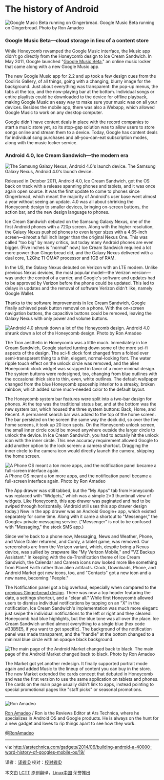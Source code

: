 The history of Android
================================================================================
![Google Music Beta running on Gingerbread.](http://cdn.arstechnica.net/wp-content/uploads/2014/03/device-2014-03-31-110613.png)
Google Music Beta running on Gingerbread.
Photo by Ron Amadeo

### Google Music Beta—cloud storage in lieu of a content store ###

While Honeycomb revamped the Google Music interface, the Music app didn't go directly from the Honeycomb design to Ice Cream Sandwich. In May 2011, Google launched "[Google Music Beta][1]," an online music locker that came along with a new Google Music app.

The new Google Music app for 2.2 and up took a few design cues from the Cooliris Gallery, of all things, going with a changing, blurry image for the background. Just about everything was transparent: the pop-up menus, the tabs at the top, and the now-playing bar at the bottom. Individual songs or entire playlists could be downloaded to the device for offline playback, making Google Music an easy way to make sure your music was on all your devices. Besides the mobile app, there was also a Webapp, which allowed Google Music to work on any desktop computer.

Google didn't have content deals in place with the record companies to start a music store yet, so its stop-gap solution was to allow users to store songs online and stream them to a device. Today, Google has content deals for individual song purchases and all-you-can-eat subscription modes, along with the music locker service.

### Android 4.0, Ice Cream Sandwich—the modern era ###

![The Samsung Galaxy Nexus, Android 4.0's launch device.](http://cdn.arstechnica.net/wp-content/uploads/2014/03/samsung-i9250-galaxy-nexus-51.jpg)
The Samsung Galaxy Nexus, Android 4.0's launch device.

Released in October 2011, Android 4.0, Ice Cream Sandwich, got the OS back on track with a release spanning phones and tablets, and it was once again open source. It was the first update to come to phones since Gingerbread, which meant the majority of Android's user base went almost a year without seeing an update. 4.0 was all about shrinking the Honeycomb design to smaller devices, bringing on-screen buttons, the action bar, and the new design language to phones.

Ice Cream Sandwich debuted on the Samsung Galaxy Nexus, one of the first Android phones with a 720p screen. Along with the higher resolution, the Galaxy Nexus pushed phones to even larger sizes with a 4.65-inch screen—almost a full inch larger than the original Nexus One. This was called "too big" by many critics, but today many Android phones are even bigger. (Five inches is "normal" now.) Ice Cream Sandwich required a lot more power than Gingerbread did, and the Galaxy Nexus delivered with a dual core, 1.2Ghz TI OMAP processor and 1GB of RAM.

In the US, the Galaxy Nexus debuted on Verizon with an LTE modem. Unlike previous Nexus devices, the most popular model—the Verizon version—was under the control of a carrier, and Google's software and updates had to be approved by Verizon before the phone could be updated. This led to delays in updates and the removal of software Verizon didn't like, namely Google Wallet.

Thanks to the software improvements in Ice Cream Sandwich, Google finally achieved peak button removal on a phone. With the on-screen navigation buttons, the capacitive buttons could be removed, leaving the Galaxy Nexus with only power and volume buttons.

![Android 4.0 shrunk down a lot of the Honeycomb design.](http://cdn.arstechnica.net/wp-content/uploads/2014/02/2home.png)
Android 4.0 shrunk down a lot of the Honeycomb design.
Photo by Ron Amadeo

The Tron aesthetic in Honeycomb was a little much. Immediately in Ice Cream Sandwich, Google started turning down some of the more sci-fi aspects of the design. The sci-fi clock font changed from a folded over semi-transparent thing to a thin, elegant, normal-looking font. The water ripple touch effect on the unlock circle was removed, and the alien Honeycomb clock widget was scrapped in favor of a more minimal design. The system buttons were redesigned, too, changing from blue outlines with the occasional thick side to thin, even, white outlines. The default wallpaper changed from the blue Honeycomb spaceship interior to a streaky, broken rainbow, which added some much-needed color to the default layout.

The Honeycomb system bar features were split into a two-bar design for phones. At the top was the traditional status bar, and at the bottom was the new system bar, which housed the three system buttons: Back, Home, and Recent. A permanent search bar was added to the top of the home screen. The bar persisted on the screen the same way the dock did, so over the five home screens, it took up 20 icon spots. On the Honeycomb unlock screen, the small inner circle could be moved anywhere outside the larger circle to unlock the device. In Ice Cream Sandwich, you had to actually hit the unlock icon with the inner circle. This new accuracy requirement allowed Google to add another option to the lock screen: a camera shortcut. Dragging the inner circle to the camera icon would directly launch the camera, skipping the home screen.

![A Phone OS meant a ton more apps, and the notification panel became a full-screen interface again.](http://cdn.arstechnica.net/wp-content/uploads/2014/02/appsandnotic40.png)
A Phone OS meant a ton more apps, and the notification panel became a full-screen interface again.
Photo by Ron Amadeo

The App drawer was still tabbed, but the "My Apps" tab from Honeycomb was replaced with "Widgets," which was a simple 2×3 thumbnail view of widgets. Like Honeycomb, this app drawer was paginated and had to be swiped through horizontally. (Android still uses this app drawer design today.) New in the app drawer was an Android Google+ app, which existed separately for some time. Along with it came a shortcut to "Messenger," the Google+ private messaging service. ("Messenger" is not to be confused with "Messaging," the stock SMS app.)

Since we're back to a phone now, Messaging, News and Weather, Phone, and Voice Dialer returned, and Cordy, a tablet game, was removed. Our screenshots are from the Verizon variant, which, despite being a Nexus device, was sullied by crapware like "My Verizon Mobile," and "VZ Backup Assistant." In keeping with the de-Tronification theme of Ice Cream Sandwich, the Calendar and Camera icons now looked more like something from Planet Earth rather than alien artifacts. Clock, Downloads, Phone, and Android Market got new icons, too, and "Contacts" got a new icon and a new name, becoming "People."

The Notification panel got a big overhaul, especially when compared to the [previous Gingerbread design][2]. There was now a top header featuring the date, a settings shortcut, and a "clear all." While first Honeycomb allowed users to dismiss individual notifications by tapping on an "X" in the notification, Ice Cream Sandwich's implementation was much more elegant: just swipe the individual notifications to the left or right and they cleared. Honeycomb had blue highlights, but the blue tone was all over the place. Ice Cream Sandwich unified almost everything to a single blue (hex code #33B5E5, if you want to get specific). The background of the notification panel was made transparent, and the "handle" at the bottom changed to a minimal blue circle with an opaque black background.

![The main page of the Android Market changed back to black.](http://cdn.arstechnica.net/wp-content/uploads/2014/03/market.png)
The main page of the Android Market changed back to black.
Photo by Ron Amadeo

The Market got yet another redesign. It finally supported portrait mode again and added Music to the lineup of content you can buy in the store. The new Market extended the cards concept that debuted in Honeycomb and was the first version to use the same application on tablets and phones. The cards on the main page usually didn't link to apps, instead pointing to special promotional pages like "staff picks" or seasonal promotions.

----------

![Ron Amadeo](http://cdn.arstechnica.net/wp-content//uploads/authors/ron-amadeo-sq.jpg)

[Ron Amadeo][a] / Ron is the Reviews Editor at Ars Technica, where he specializes in Android OS and Google products. He is always on the hunt for a new gadget and loves to rip things apart to see how they work.

[@RonAmadeo][t]

--------------------------------------------------------------------------------

via: http://arstechnica.com/gadgets/2014/06/building-android-a-40000-word-history-of-googles-mobile-os/19/

译者：[译者ID](https://github.com/译者ID) 校对：[校对者ID](https://github.com/校对者ID)

本文由 [LCTT](https://github.com/LCTT/TranslateProject) 原创翻译，[Linux中国](http://linux.cn/) 荣誉推出

[1]:http://arstechnica.com/gadgets/2011/05/hands-on-grooving-on-the-go-with-impressive-google-music-beta/
[2]:http://cdn.arstechnica.net/wp-content/uploads/2014/02/32.png
[a]:http://arstechnica.com/author/ronamadeo
[t]:https://twitter.com/RonAmadeo